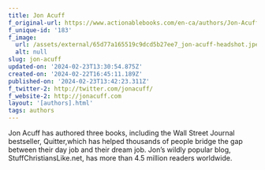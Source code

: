 ```yaml
---
title: Jon Acuff
f_original-url: https://www.actionablebooks.com/en-ca/authors/Jon-Acuff/
f_unique-id: '183'
f_image:
  url: /assets/external/65d77a165519c9dcd5b27ee7_jon-acuff-headshot.jpeg
  alt: null
slug: jon-acuff
updated-on: '2024-02-23T13:30:54.875Z'
created-on: '2024-02-22T16:45:11.189Z'
published-on: '2024-02-23T13:42:23.311Z'
f_twitter-2: http://twitter.com/jonacuff/
f_website-2: http://jonacuff.com
layout: '[authors].html'
tags: authors
---
```


Jon Acuff has authored three books, including the Wall Street Journal bestseller, Quitter,which has helped thousands of people bridge the gap between their day job and their dream job. Jon’s wildly popular blog, StuffChristiansLike.net, has more than 4.5 million readers worldwide.
